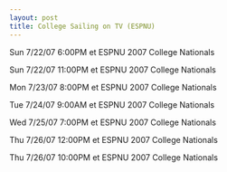 ```yaml
--- 
layout: post
title: College Sailing on TV (ESPNU)
---
```

Sun 7/22/07  6:00PM et  ESPNU 2007 College Nationals

Sun 7/22/07  11:00PM et  ESPNU 2007 College Nationals

Mon 7/23/07  8:00PM et  ESPNU 2007 College Nationals

Tue 7/24/07  9:00AM et  ESPNU 2007 College Nationals

Wed 7/25/07  7:00PM et  ESPNU 2007 College Nationals

Thu 7/26/07  12:00PM et  ESPNU 2007 College Nationals

Thu 7/26/07  10:00PM et  ESPNU 2007 College Nationals
